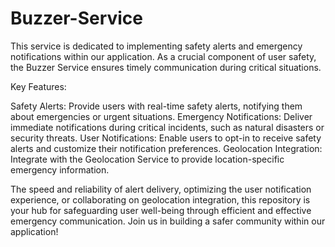 # Buzzer-Service
This service is dedicated to implementing safety alerts and emergency notifications within our application. As a crucial component of user safety, the Buzzer Service ensures timely communication during critical situations.

Key Features:

Safety Alerts: Provide users with real-time safety alerts, notifying them about emergencies or urgent situations.
Emergency Notifications: Deliver immediate notifications during critical incidents, such as natural disasters or security threats.
User Notifications: Enable users to opt-in to receive safety alerts and customize their notification preferences.
Geolocation Integration: Integrate with the Geolocation Service to provide location-specific emergency information.


The speed and reliability of alert delivery, optimizing the user notification experience, or collaborating on geolocation integration, this repository is your hub for safeguarding user well-being through efficient and effective emergency communication. Join us in building a safer community within our application!



